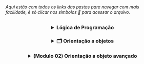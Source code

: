 <h6 align="left"> Aqui estão com todos os links das pastas para navegar com mais facilidade, é só clicar nos simbolos 📂  para acessar o arquivo. </h4>

<h3 align="center">
<details>
<summary> Lógica de Programação </summary> <br>
<h5 align=left>
<a href="https://github.com/gladsonsimoes/ExerciciosDeExemplo_Java/tree/main/logica_de_programacao/variaveis_e_constantes/"> 📂 </a> 01. Variaveis e constantes <br> <br>
    <a href="/">  📂 </a>  02. Operadores <br><br>
    <a href="/">  📂 </a>  03. Estrutura De Decisao <br><br>
    <a href="/">  📂 </a>  04. Iteracao <br><br>
    <a href="/">  📂 </a>  05. Vetores <br><br>
    <a href="/">  📂 </a>  06. Metodos <br><br>
    <a href="/">  📂 </a>  07. programacao orientada a objetos <br><br>
    <a href="/">  📂 </a>  08. leitura e escrita de dados em arquivos <br><br>
    <a href="/">  📂 </a>  09. Algoritmos avançado<br><br>
</details>
    
<h3 align="center">
<details>
<summary> 🗂️ Orientação a objetos </summary>
 <h4 align=left>
   <details>
    <summary> 📁 Parte 1 </summary> <br>    
       <h5>
        <a href="/">  📂 </a> 01 Criando atributos de objetos <br><br>
         <a href="/"> 📂 </a> 02 - Composição Objetos <br><br>
         <a href="/"> 📂 </a> 03 - Valores Padrão <br><br>
         <a href="/"> 📂 </a> 04 - array <br><br>
        </h5>
      </h4>
    
 <h4 align="left">
   <details>
     <summary>📁 Parte 2 </summary> <br>
     <h5>
     <a href="/"> 📂 </a> 05 - o objeto This <br><br>
     <a href="/"> 📂 </a> 06 - Teste Construtor(Construtores) <br><br>
     <a href="/"> 📂 </a> 07 - Encapsulamento <br><br>
     <a href="/"> 📂 </a> 08 - modificador_de_acesso_default <br><br>
     <a href="/"> 📂 </a> 09 - modificadores_static_e_final <br><br>
     <a href="/"> 📂 </a> 10 - desafio_objeto_this_e_construtores <br><br>
     <a href="/"> 📂 </a> 11 - desafio_static_e_final (5_11)<br><br>
     <a href="/"> 📂 </a> 12 - enumeracoes (5_12) <br><br>
     <a href="/"> 📂 </a> 13 - desafio_pacotes_e_enumeracoes (5_13) <br><br>
     <a href="/"> 📂 </a> 14 - heranca_e_modificador_protected (5_14) <br><br>
     <a href="/"> 📂 </a> 15 - sobreposicao (5_16) <br><br>
     <a href="/"> 📂 </a> 16 - desafio heranca e sobreposicao (5_17) <br><br>
     <a href="/"> 📂 </a> 17 - sobrecarga (5_18)<br><br>
     <a href="/"> 📂 </a> 18 - exercicio_sobrecarga (5_19)<br><br>
     <a href="/"> 📂 </a> 19 - polimorfismo - cast de objeto (5_20)<br><br>
     <a href="/"> 📂 </a> 20 - Classes Abstratas (5_21)<br><br>
     <a href="/"> 📂 </a> 21 - desafio_polimorfismo_e_classes_abstrata (5_22)<br><br>
     <a href="/"> 📂 </a> 22 - interfaces (5_23)<br><br>
     <a href="/"> 📂 </a> 23 - exercicio_interface_e_polimorfismo (5_24) <br><br> 
   </h5>
  </h4>
    
<h4 align="left">
 <details>
  <summary> Tópicos avançados </summary> <br>
    <a href="/"> 📂 </a> 24 - classe java lang math (6_2) <br><br> 
    <a href="/"> 📂 </a> 25 - Desafio classe java lang math (6_3)<br><br> 
    <a href="/"> 📂 </a> 26 - tratando e lancando_excecoes (6_4)<br><br> 
    <a href="/"> 📂 </a> 27 - desafio excecoes (6_5)<br><br> 
    <a href="/"> 📂 </a> 28 - Classes StringBuffer e StringBuilder (6_6)<br><br> 
    <a href="/"> 📂 </a> 29 - trabalhando com datas (6_7)<br><br> 
    <a href="/"> 📂 </a> 30 - desafio datas (6_8)<br><br> 
    <a href="/"> 📂 </a> 31 - trabalhando com numeros (6_9)<br><br> 
    <a href="/"> 📂 </a> 32 - desafio numeros (6_10)<br><br> 
    <a href="/"> 📂 </a> 33 - collections framework (6_11)<br><br> 
    <a href="/"> 📂 </a> 34 - metodos equals e hashCode (6_12)<br><br> 
    <a href="/"> 📂 </a> 35 - desafio collections (6_13)<br><br> 
    <a href="/"> 📂 </a> 36 - ordenando objetos (6_18)<br><br> 
  </h4>
       
<h4 align="left">
<details>
  <summary> Mais detalhes e frameworks </summary> <br>
    <a href="/"> 📂 </a> 37 - metodos_da_classe_string (7_1)<br><br>
    <a href="/"> 📂 </a> 38 - joptionpane (7_2) <br><br>
    </details>
<h4 align="left">
<details>
  <summary> Serializacao </summary> <br> 
    <a href=""> 📂 </a> 39 - salvando e lendo objetos em arquivo (9_1) <br><br>
    <a href=""> 📂 </a> 40 - enviando objetos na rede (9_2) <br><br>
    </details>
<h4 align="left">
 <details>
   <summary> Novidades do java 7 </summary><br>    
    <a href=""> 📂 </a> 41 - separador de digitos em literais numericos (10_1) <br><br>
    <a href=""> 📂 </a> 42 - Switch case com String (10_2)<br><br>
    <a href=""> 📂 </a> 43 - Diamond (10_3) <br><br>
    <a href=""> 📂 </a> 44 - try with resources e multi catch (10_4) <br><br>
  </details>
</details>

<h3 align="center">
<details>
    <summary> (Modulo 02) Orientação a objeto avançado </summary>
    <h4 align="left">
      <details>
        <summary> Novidades do Java 8 </summary> <br>    
        <a href=""> 📂 </a> 47 - introducao_ao_lambda (11_1) <br><br>
        <a href=""> 📂 </a> 48 - referencia_a_metodos (11_2)<br><br>
        <a href=""> 📂 </a> 49 - Interfaces Funcionais (11-3)<br><br>
        <a href=""> 📂 </a> 50 - Introdução ao Stream (11-4)<br><br>
        <a href=""> 📂 </a> 51 - Api de Data (11-8)<br><br>
      </h4>
     </details>

</details>
    
    
    


